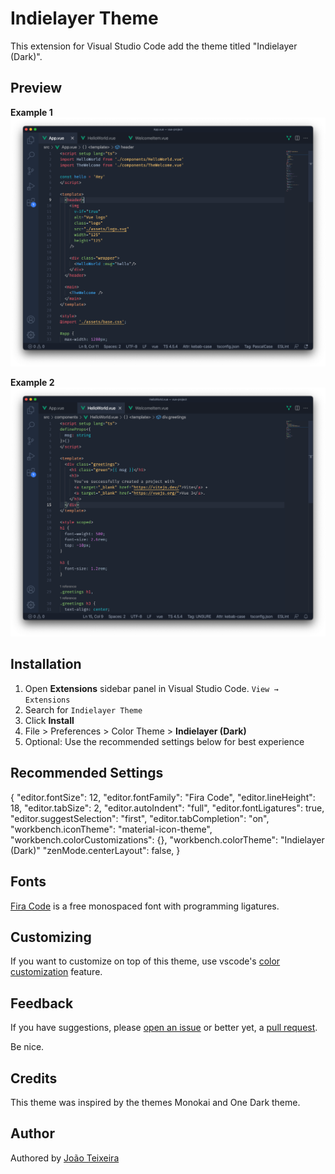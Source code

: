 # Indielayer Theme

This extension for Visual Studio Code add the theme titled "Indielayer (Dark)".

## Preview
**Example 1**
![HTML](images/screen1.png)

**Example 2**
![HTML](images/screen2.png)
## Installation

1. Open **Extensions** sidebar panel in Visual Studio Code. `View → Extensions`
1. Search for `Indielayer Theme`
1. Click **Install**
1. File > Preferences > Color Theme > **Indielayer (Dark)**
1. Optional: Use the recommended settings below for best experience

## Recommended Settings
{
  "editor.fontSize": 12,
  "editor.fontFamily": "Fira Code",
  "editor.lineHeight": 18,
  "editor.tabSize": 2,
  "editor.autoIndent": "full",
  "editor.fontLigatures": true,
  "editor.suggestSelection": "first",
  "editor.tabCompletion": "on",
  "workbench.iconTheme": "material-icon-theme",
  "workbench.colorCustomizations": {},
  "workbench.colorTheme": "Indielayer (Dark)"
  "zenMode.centerLayout": false,
}

## Fonts

[Fira Code](https://github.com/tonsky/FiraCode) is a free monospaced font with programming ligatures.

## Customizing

If you want to customize on top of this theme, use vscode's [color customization](https://code.visualstudio.com/docs/getstarted/themes#_customizing-a-color-theme) feature.

## Feedback

If you have suggestions, please [open an issue](https://github.com/indielayer/vscode-indielayer-theme/issues) or better yet, a [pull request](https://github.com/indielayer/vscode-indielayer-theme/pulls).

Be nice.


## Credits

This theme was inspired by the themes Monokai and One Dark theme.

## Author

Authored by [João Teixeira](https://github.com/jpntex)
